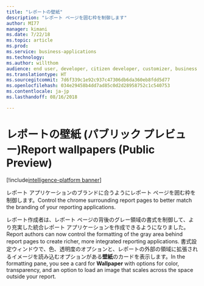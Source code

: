 ```yaml
---
title: "レポートの壁紙"
description: "レポート ページを囲む枠を制御します"
author: MI77
manager: kimani
ms.date: 7/22/18
ms.topic: article
ms.prod: 
ms.service: business-applications
ms.technology: 
ms.author: willthom
audience: end user, developer, citizen developer, customizer, business analyst, IT pro
ms.translationtype: HT
ms.sourcegitcommit: 7d6f339c1e92c937c47306db6da360eb8fdd5d77
ms.openlocfilehash: 034e29458b4dd7ad85c0d2d28958752c1c540753
ms.contentlocale: ja-jp
ms.lasthandoff: 08/16/2018

---
```


# <a name="report-wallpapers-public-preview"></a><span data-ttu-id="12b72-103">レポートの壁紙 (パブリック プレビュー)</span><span class="sxs-lookup"><span data-stu-id="12b72-103">Report wallpapers (Public Preview)</span></span>

[!include[intelligence-platform banner](../../includes/intelligence-platform.md)]

<span data-ttu-id="12b72-104">レポート アプリケーションのブランドに合うようにレポート ページを囲む枠を制御します。</span><span class="sxs-lookup"><span data-stu-id="12b72-104">Control the chrome surrounding report pages to better match the branding of your reporting applications.</span></span>

<span data-ttu-id="12b72-105">レポート作成者は、レポート ページの背後のグレー領域の書式を制御して、より充実した統合レポート アプリケーションを作成できるようになりました。</span><span class="sxs-lookup"><span data-stu-id="12b72-105">Report authors can now control the formatting of the gray area behind report pages to create richer, more integrated reporting applications.</span></span> <span data-ttu-id="12b72-106">書式設定ウィンドウで、色、透明度のオプションと、レポートの外部の領域に拡張されるイメージを読み込むオプションがある**壁紙**のカードを表示します。</span><span class="sxs-lookup"><span data-stu-id="12b72-106">In the formatting pane, you see a card for **Wallpaper** with options for color, transparency, and an option to load an image that scales across the space outside your report.</span></span>

<!--
### Who uses this feature
This feature is intended for report authors. 
## Status
### Development status
In development
#### Target timeframe
October ‘18
-->

